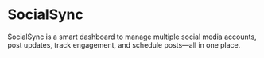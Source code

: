 # SocialSync
SocialSync is a smart dashboard to manage multiple social media accounts, post updates, track engagement, and schedule posts—all in one place.
